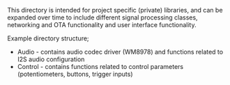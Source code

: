 This directory is intended for project specific (private) libraries, and can be expanded over time to include 
different signal processing classes, networking and OTA functionality and user interface functionality.

Example directory structure; 

- Audio - contains audio codec driver (WM8978) and functions related to I2S audio configuration
- Control - contains functions related to control parameters (potentiometers, buttons, trigger inputs)



